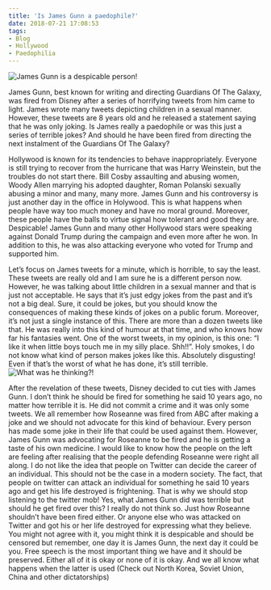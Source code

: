 ```yaml
---
title: 'Is James Gunn a paedophile?'
date: 2018-07-21 17:08:53
tags:
- Blog
- Hollywood
- Paedophilia
---
```

![James Gunn is a despicable person!](/images/jamesgunn.jpg)

James Gunn, best known for writing and directing Guardians Of The Galaxy, was fired from Disney after a series of horrifying tweets from him came to light. James wrote many tweets depicting children in a sexual manner. However, these tweets are 8 years old and he released a statement saying that he was only joking. Is James really a paedophile or was this just a series of terrible jokes? And should he have been fired from directing the next instalment of the Guardians Of The Galaxy?
<!--more-->
Hollywood is known for its tendencies to behave inappropriately. Everyone is still trying to recover from the hurricane that was Harry Weinstein, but the troubles do not start there. Bill Cosby assaulting and abusing women, Woody Allen marrying his adopted daughter, Roman Polanski sexually abusing a minor and many, many more. James Gunn and his controversy is just another day in the office in Holywood. This is what happens when people have way too much money and have no moral ground. Moreover, these people have the balls to virtue signal how tolerant and good they are. Despicable! James Gunn and many other Hollywood stars were speaking against Donald Trump during the campaign and even more after he won. In addition to this, he was also attacking everyone who voted for Trump and supported him.
<script async src="//pagead2.googlesyndication.com/pagead/js/adsbygoogle.js"></script>
<ins class="adsbygoogle"
     style="display:block; text-align:center;"
     data-ad-layout="in-article"
     data-ad-format="fluid"
     data-ad-client="ca-pub-2164900147810573"
     data-ad-slot="8817307412"></ins>
<script>
     (adsbygoogle = window.adsbygoogle || []).push({});
</script>
Let’s focus on James tweets for a minute, which is horrible, to say the least. These tweets are really old and I am sure he is a different person now. However, he was talking about little children in a sexual manner and that is just not acceptable. He says that it’s just edgy jokes from the past and it’s not a big deal. Sure, it could be jokes, but you should know the consequences of making these kinds of jokes on a public forum. Moreover, it’s not just a single instance of this. There are more than a dozen tweets like that. He was really into this kind of humour at that time, and who knows how far his fantasies went. One of the worst tweets, in my opinion, is this one: “I like it when little boys touch me in my silly place. Shh!!”. Holy smokes, I do not know what kind of person makes jokes like this. Absolutely disgusting! Even if that’s the worst of what he has done, it’s still terrible.
![What was he thinking?!](/images/jamesgunn2.jpg)

After the revelation of these tweets, Disney decided to cut ties with James Gunn. I don’t think he should be fired for something he said 10 years ago, no matter how terrible it is. He did not commit a crime and it was only some tweets. We all remember how Roseanne was fired from ABC after making a joke and we should not advocate for this kind of behaviour. Every person has made some joke in their life that could be used against them. However, James Gunn was advocating for Roseanne to be fired and he is getting a taste of his own medicine. I would like to know how the people on the left are feeling after realising that the people defending Roseanne were right all along.
I do not like the idea that people on Twitter can decide the career of an individual. This should not be the case in a modern society. The fact, that people on twitter can attack an individual for something he said 10 years ago and get his life destroyed is frightening. That is why we should stop listening to the twitter mob! Yes, what James Gunn did was terrible but should he get fired over this? I really do not think so. Just how Roseanne shouldn’t have been fired either. Or anyone else who was attacked on Twitter and got his or her life destroyed for expressing what they believe. You might not agree with it, you might think it is despicable and should be censored but remember, one day it is James Gunn, the next day it could be you. Free speech is the most important thing we have and it should be preserved. Either all of it is okay or none of it is okay. And we all know what happens when the latter is used (Check out North Korea, Soviet Union, China and other dictatorships)


